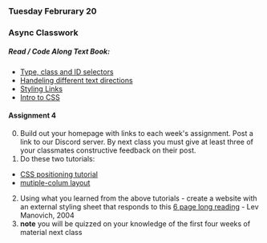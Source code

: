 ### Tuesday Februrary 20

### Async Classwork
##### Read / Code Along Text Book:
* [Type, class and ID selectors](https://developer.mozilla.org/en-US/docs/Learn/CSS/Building_blocks/Selectors/Type_Class_and_ID_Selectors)
* [Handeling different text directions](https://developer.mozilla.org/en-US/docs/Learn/CSS/Building_blocks/Handling_different_text_directions)
* [Styling Links](https://developer.mozilla.org/en-US/docs/Learn/CSS/Styling_text/Styling_links)
* [Intro to CSS](https://developer.mozilla.org/en-US/docs/Learn/CSS/CSS_layout/Introduction)

#### Assignment 4
0. Build out your homepage with links to each week's assignment. Post a link to our Discord server. By next class you must give at least three of your classmates constructive feedback on their post.
1. Do these two tutorials:
  * [CSS positioning tutorial](https://developer.mozilla.org/en-US/docs/Learn/CSS/CSS_layout/Positioning) 
  * [mutiple-colum layout](https://developer.mozilla.org/en-US/docs/Learn/CSS/CSS_layout/Multiple-column_Layout)
2.  Using what you learned from the above tutorials - create a website with an external styling sheet that responds to this [6 page long reading](https://oldobjectsnewideas.com/_reading/Manovich_NewMedia_2.pdf) - Lev Manovich, 2004
3. **note** you will be quizzed on your knowledge of the first four weeks of material next class


